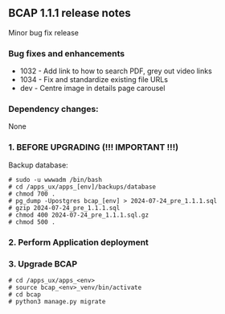BCAP 1.1.1 release notes
------------------------
Minor bug fix release

### Bug fixes and enhancements
- 1032 - Add link to how to search PDF, grey out video links
- 1034 - Fix and standardize existing file URLs
- dev  - Centre image in details page carousel 

### Dependency changes:
None

### 1. BEFORE UPGRADING (!!! IMPORTANT !!!)

Backup database:

    # sudo -u wwwadm /bin/bash
    # cd /apps_ux/apps_[env]/backups/database
    # chmod 700 .
    # pg_dump -Upostgres bcap_[env] > 2024-07-24_pre_1.1.1.sql
    # gzip 2024-07-24_pre_1.1.1.sql
    # chmod 400 2024-07-24_pre_1.1.1.sql.gz
    # chmod 500 .

### 2. Perform Application deployment

### 3. Upgrade BCAP
```
# cd /apps_ux/apps_<env>
# source bcap_<env>_venv/bin/activate
# cd bcap
# python3 manage.py migrate
```

